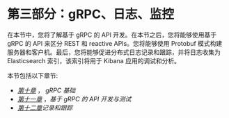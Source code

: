 # 第三部分：gRPC、日志、监控

在本节中，您将了解基于 gRPC 的 API 开发。在本节之后，您将能够使用基于 gRPC 的 API 来区分 REST 和 reactive APIs。您将能够使用 Protobuf 模式构建服务器和客户机。最后，您将能够促进分布式日志记录和跟踪，并将日志收集为 Elasticsearch 索引，该索引将用于 Kibana 应用的调试和分析。

本节包括以下章节:

*   [*第十章*](B16561_10_Epub_AM.xhtml#_idTextAnchor210) ， *gRPC 基础*
*   [*第十一章*](B16561_11_Epub_AM.xhtml#_idTextAnchor230) ，*基于 gRPC 的 API 开发与测试*
*   [*第十二章*](B16561_12_Epub_AM.xhtml#_idTextAnchor248)*记录和跟踪*